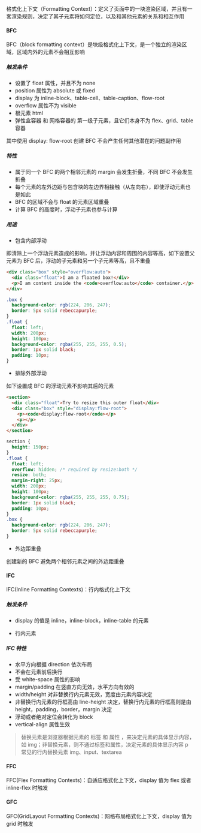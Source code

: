 格式化上下文（Formatting Context）：定义了页面中的一块渲染区域，并且有一套渲染规则，决定了其子元素将如何定位，以及和其他元素的关系和相互作用

#### BFC

BFC（block formatting context）是块级格式化上下文，是一个独立的渲染区域，区域内外的元素不会相互影响

##### 触发条件

- 设置了 float 属性，并且不为 none
- position 属性为 absolute 或 fixed
- display 为 inline-block、table-cell、table-caption、flow-root
- overflow 属性不为 visible
- 根元素 html
- 弹性盒容器 和 网格容器的 第一级子元素，且它们本身不为 flex、grid、table 容器

其中使用 display: flow-root 创建 BFC 不会产生任何其他潜在的问题副作用

##### 特性

- 属于同一个 BFC 的两个相邻元素的 margin 会发生折叠，不同 BFC 不会发生折叠
- 每个元素的左外边距与包含块的左边界相接触（从左向右），即使浮动元素也是如此
- BFC 的区域不会与 float 的元素区域重叠
- 计算 BFC 的高度时，浮动子元素也参与计算

##### 用途

- 包含内部浮动

即清除上一个浮动元素造成的影响，并让浮动内容和周围的内容等高，如下设置父元素为 BFC 后，浮动的子元素和另一个子元素等高，且不重叠

```html
<div class="box" style="overflow:auto">
  <div class="float">I am a floated box!</div>
  <p>I am content inside the <code>overflow:auto</code> container.</p>
</div>
```

```css
.box {
  background-color: rgb(224, 206, 247);
  border: 5px solid rebeccapurple;
}
.float {
  float: left;
  width: 200px;
  height: 100px;
  background-color: rgba(255, 255, 255, 0.5);
  border: 1px solid black;
  padding: 10px;
}
```

- 排除外部浮动

如下设置成 BFC 的浮动元素不影响其后的元素

```html
<section>
  <div class="float">Try to resize this outer float</div>
  <div class="box" style="display:flow-root">
    <p><code>display:flow-root</code></p>
    <p></p>
  </div>
</section>
```

```css
section {
  height: 150px;
}
.float {
  float: left;
  overflow: hidden; /* required by resize:both */
  resize: both;
  margin-right: 25px;
  width: 200px;
  height: 100px;
  background-color: rgba(255, 255, 255, 0.75);
  border: 1px solid black;
  padding: 10px;
}
.box {
  background-color: rgb(224, 206, 247);
  border: 5px solid rebeccapurple;
}
```

- 外边距重叠

创建新的 BFC 避免两个相邻元素之间的外边距重叠

#### IFC

IFC(Inline Formatting Contexts)：行内格式化上下文

##### 触发条件

- display 的值是 inline，inline-block，inline-table 的元素

- 行内元素

##### IFC 特性

- 水平方向根据 direction 依次布局
- 不会在元素前后换行
- 受 white-space 属性的影响
- margin/padding 在竖直方向无效，水平方向有效的
- width/height 对非替换行内元素无效，宽度由元素内容决定
- 非替换行内元素的行框高由 line-height 决定，替换行内元素的行框高则是由 height，padding，border，margin 决定
- 浮动或者绝对定位会转化为 block
- vertical-align 属性生效

> 替换元素是浏览器根据元素的 标签 和 属性 ，来决定元素的具体显示内容，如 img；非替换元素，则不通过标签和属性，决定元素的具体显示内容 p
> 常见的行内替换元素 img、input、textarea

#### FFC

FFC(Flex Formatting Contexts)：自适应格式化上下文，display 值为 flex 或者 inline-flex 时触发

#### GFC

GFC(GridLayout Formatting Contexts)：网格布局格式化上下文，display 值为 grid 时触发
